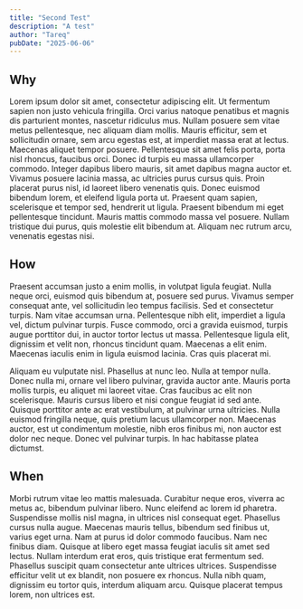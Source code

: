 ```yaml
---
title: "Second Test"
description: "A test"
author: "Tareq"
pubDate: "2025-06-06"
---
```


## Why

Lorem ipsum dolor sit amet, consectetur adipiscing elit. Ut fermentum sapien non justo vehicula fringilla. Orci varius natoque penatibus et magnis dis parturient montes, nascetur ridiculus mus. Nullam posuere sem vitae metus pellentesque, nec aliquam diam mollis. Mauris efficitur, sem et sollicitudin ornare, sem arcu egestas est, at imperdiet massa erat at lectus. Maecenas aliquet tempor posuere. Pellentesque sit amet felis porta, porta nisl rhoncus, faucibus orci. Donec id turpis eu massa ullamcorper commodo. Integer dapibus libero mauris, sit amet dapibus magna auctor et. Vivamus posuere lacinia massa, ac ultricies purus cursus quis. Proin placerat purus nisl, id laoreet libero venenatis quis. Donec euismod bibendum lorem, et eleifend ligula porta ut. Praesent quam sapien, scelerisque et tempor sed, hendrerit ut ligula. Praesent bibendum mi eget pellentesque tincidunt. Mauris mattis commodo massa vel posuere. Nullam tristique dui purus, quis molestie elit bibendum at. Aliquam nec rutrum arcu, venenatis egestas nisi.

## How

Praesent accumsan justo a enim mollis, in volutpat ligula feugiat. Nulla neque orci, euismod quis bibendum at, posuere sed purus. Vivamus semper consequat ante, vel sollicitudin leo tempus facilisis. Sed et consectetur turpis. Nam vitae accumsan urna. Pellentesque nibh elit, imperdiet a ligula vel, dictum pulvinar turpis. Fusce commodo, orci a gravida euismod, turpis augue porttitor dui, in auctor tortor lectus ut massa. Pellentesque ligula elit, dignissim et velit non, rhoncus tincidunt quam. Maecenas a elit enim. Maecenas iaculis enim in ligula euismod lacinia. Cras quis placerat mi.

Aliquam eu vulputate nisl. Phasellus at nunc leo. Nulla at tempor nulla. Donec nulla mi, ornare vel libero pulvinar, gravida auctor ante. Mauris porta mollis turpis, eu aliquet mi laoreet vitae. Cras faucibus ac elit non scelerisque. Mauris cursus libero et nisi congue feugiat id sed ante. Quisque porttitor ante ac erat vestibulum, at pulvinar urna ultricies. Nulla euismod fringilla neque, quis pretium lacus ullamcorper non. Maecenas auctor, est ut condimentum molestie, nibh eros finibus mi, non auctor est dolor nec neque. Donec vel pulvinar turpis. In hac habitasse platea dictumst.

## When

Morbi rutrum vitae leo mattis malesuada. Curabitur neque eros, viverra ac metus ac, bibendum pulvinar libero. Nunc eleifend ac lorem id pharetra. Suspendisse mollis nisl magna, in ultrices nisl consequat eget. Phasellus cursus nulla augue. Maecenas mauris tellus, bibendum sed finibus ut, varius eget urna. Nam at purus id dolor commodo faucibus. Nam nec finibus diam. Quisque at libero eget massa feugiat iaculis sit amet sed lectus. Nullam interdum erat eros, quis tristique erat fermentum sed. Phasellus suscipit quam consectetur ante ultrices ultrices. Suspendisse efficitur velit ut ex blandit, non posuere ex rhoncus. Nulla nibh quam, dignissim eu tortor quis, interdum aliquam arcu. Quisque placerat tempus lorem, non ultrices est.
